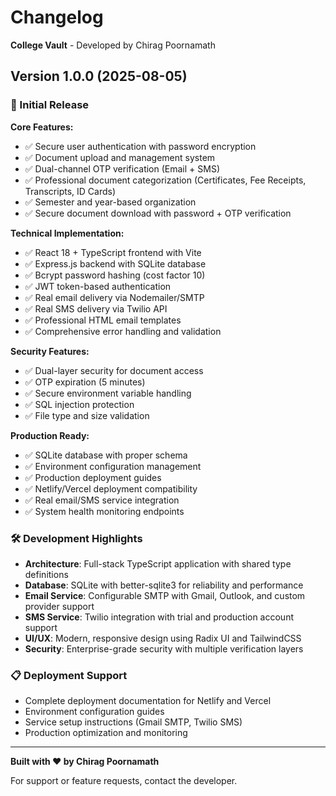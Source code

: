 # Changelog

**College Vault** - Developed by Chirag Poornamath

## Version 1.0.0 (2025-08-05)

### 🎉 Initial Release

**Core Features:**
- ✅ Secure user authentication with password encryption
- ✅ Document upload and management system
- ✅ Dual-channel OTP verification (Email + SMS)
- ✅ Professional document categorization (Certificates, Fee Receipts, Transcripts, ID Cards)
- ✅ Semester and year-based organization
- ✅ Secure document download with password + OTP verification

**Technical Implementation:**
- ✅ React 18 + TypeScript frontend with Vite
- ✅ Express.js backend with SQLite database
- ✅ Bcrypt password hashing (cost factor 10)
- ✅ JWT token-based authentication
- ✅ Real email delivery via Nodemailer/SMTP
- ✅ Real SMS delivery via Twilio API
- ✅ Professional HTML email templates
- ✅ Comprehensive error handling and validation

**Security Features:**
- ✅ Dual-layer security for document access
- ✅ OTP expiration (5 minutes)
- ✅ Secure environment variable handling
- ✅ SQL injection protection
- ✅ File type and size validation

**Production Ready:**
- ✅ SQLite database with proper schema
- ✅ Environment configuration management
- ✅ Production deployment guides
- ✅ Netlify/Vercel deployment compatibility
- ✅ Real email/SMS service integration
- ✅ System health monitoring endpoints

### 🛠️ Development Highlights

- **Architecture**: Full-stack TypeScript application with shared type definitions
- **Database**: SQLite with better-sqlite3 for reliability and performance
- **Email Service**: Configurable SMTP with Gmail, Outlook, and custom provider support
- **SMS Service**: Twilio integration with trial and production account support
- **UI/UX**: Modern, responsive design using Radix UI and TailwindCSS
- **Security**: Enterprise-grade security with multiple verification layers

### 📋 Deployment Support

- Complete deployment documentation for Netlify and Vercel
- Environment configuration guides
- Service setup instructions (Gmail SMTP, Twilio SMS)
- Production optimization and monitoring

---

**Built with ❤️ by Chirag Poornamath**

For support or feature requests, contact the developer.
